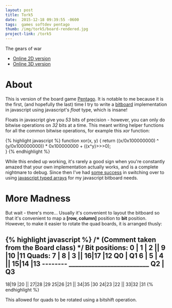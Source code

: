 ```yaml
---
layout: post
title: Tork5
date:  2015-12-18 09:39:55 -0600
tags:  games softdev pentago
thumb: /img/tork5/board-rendered.jpg
project-link: /tork5
---
```

The gears of war
<!--more-->
- [Online 2D version](http://gotankersley.github.io/tork5/)
- [Online 3D version](http://gotankersley.github.io/tork5/webgl)

# About
This is version of the board game [Pentago](https://en.wikipedia.org/wiki/Pentago).  It is notable to me because it is the first, (and hopefully the last) time I try to write a [bitboard](https://en.wikipedia.org/wiki/Bitboard) implementation in javascript using javascript's *float* type, which is insane!

Floats in javascript give you *53* bits of precision - however, you can only do bitwise operations on *32* bits at a time.  This meant writing helper functions for all the common bitwise operations, for example this *xor* function:

{% highlight javascript %}
function xor(x, y) {
    return ((x/0x100000000) ^ (y/0x100000000)) * 0x100000000 + ((x^y)>>>0);    
}
{% endhighlight %}

While this ended up working, it's rarely a good sign when you're constantly amazed that your own implementation actually works, and is a complete nightmare to debug.  Since then I've had [some success](/kulami) in switching over to using [javascript typed arrays](https://developer.mozilla.org/en-US/docs/Web/JavaScript/Typed_arrays) for my javascript bitboard needs.

# More Madness
But wait - there's more...  Usually it's convenient to layout the bitboard so that it's convenient to map a **[row, column]** position to **bit** position.  However, to make it easier to rotate the quad boards, it is arranged thusly:  

{% highlight javascript %}
/* (Comment taken from the Board class) */
Bit positions:
0 | 1 | 2   ||  9 |10 |11           Quads:
7 | 8 | 3   ||  16|17 |12           Q0 | Q1
6 | 5 | 4   ||  15|14 |13           --------
_________________________           Q2 | Q3
-------------------------
18|19 |20   ||  27|28 |29
25|26 |21   ||  34|35 |30
24|23 |22   ||  33|32 |31
{% endhighlight %}

This allowed for quads to be rotated using a bitshift operation.
